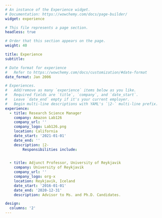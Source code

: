 ```yaml
---
# An instance of the Experience widget.
# Documentation: https://wowchemy.com/docs/page-builder/
widget: experience

# This file represents a page section.
headless: true

# Order that this section appears on the page.
weight: 40

title: Experience
subtitle:

# Date format for experience
#   Refer to https://wowchemy.com/docs/customization/#date-format
date_format: Jan 2006

# Experiences.
#   Add/remove as many `experience` items below as you like.
#   Required fields are `title`, `company`, and `date_start`.
#   Leave `date_end` empty if it's your current employer.
#   Begin multi-line descriptions with YAML's `|2-` multi-line prefix.
experience:
  - title: Research Science Manager
    company: Amazon Lab126
    company_url: ''
    company_logo: Lab126.png
    location: California
    date_start: '2021-01-01'
    date_end: ''
    description: |2-
        Responsibilities include:

        
  - title: Adjunct Professor, University of Reykjavik
    company: University of Reykjavik
    company_url: ''
    company_logo: org-x
    location: Reykjavik, Iceland
    date_start: '2016-01-01'
    date_end: '2020-12-31'
    description: Advisor to Ms. and Ph.D. Candidates.

design:
  columns: '2'
---
```

